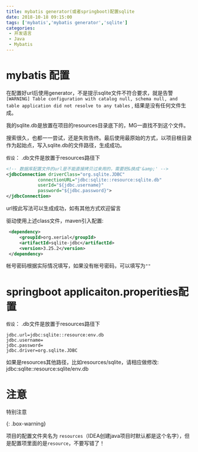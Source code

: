 ```yaml
---
title: mybatis generator(或者springboot)配置sqlite
date: 2018-10-18 09:15:00
tags: ['mybatis','mybatis generator','sqlite']
categories: 
 - 开发语言
 - Java
 - Mybatis
---
```


# mybatis 配置

在配置好url后使用generator，不是提示sqlite文件不符合要求，就是告警`[WARNING] Table configuration with catalog null, schema null, and table application did not resolve to any tables` , 结果是没有任何文件生成。

我的sqlite.db是放置在项目的resources目录底下的，MG一直找不到这个文件。

搜索很久，也都一一尝试，还是失败告终。最后使用最原始的方式，以项目根目录作为起始点，写入sqlite.db的文件路径，生成成功。

`假设`： .db文件是放置于resources路径下

```xml
<!-- 数据库配置文件的url是不能直接拷贝过来用的，需要把&换成'&amp;' -->
<jdbcConnection driverClass="org.sqlite.JDBC"
            connectionURL="jdbc:sqlite::resource:sqlite.db"
            userId="${jdbc.username}"
            password="${jdbc.password}">
</jdbcConnection>
```

url按此写法可以生成成功，如有其他方式欢迎留言

驱动使用上述class文件，maven引入配置:

```xml
 <dependency>
     <groupId>org.xerial</groupId>
     <artifactId>sqlite-jdbc</artifactId>
     <version>3.25.2</version>
 </dependency>
```

帐号密码根据实际情况填写，如果没有帐号密码，可以填写为`""`


# springboot applicaiton.properities配置

`假设`： .db文件是放置于resources路径下

    jdbc.url=jdbc:sqlite::resource:env.db
    jdbc.username=
    jdbc.password=
    jdbc.driver=org.sqlite.JDBC

如果是resources其他路径，比如resources/sqlite，请相应做修改: jdbc:sqlite::resource:sqlite/env.db

# 注意 

特别注意 

{: .box-warning}

项目的配置文件夹名为 `resources`（IDEA创建java项目时默认都是这个名字），但是配置项里面的是`resource`，不要写错了！

